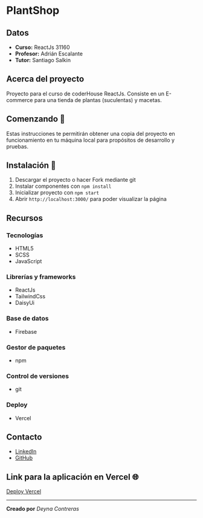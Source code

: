 # PlantShop

## Datos
* **Curso:**  ReactJs 31160
* **Profesor:** Adrián Escalante
* **Tutor:** Santiago Salkin

## Acerca del proyecto
Proyecto para el curso de coderHouse ReactJs. Consiste en un E-commerce para una tienda de plantas (suculentas) y macetas.

## Comenzando 🚀
Estas instrucciones te permitirán obtener una copia del proyecto en funcionamiento en tu máquina local para propósitos de desarrollo y pruebas.

## Instalación 🔧
1. Descargar el proyecto o hacer Fork mediante git
2. Instalar componentes con `npm install`
3. Inicializar proyecto con `npm start`
4. Abrir `http://localhost:3000/` para poder visualizar la página

## Recursos
### Tecnologías
* HTML5
* SCSS
* JavaScript

### Librerías y frameworks
* ReactJs
* TailwindCss
* DaisyUi

### Base de datos
* Firebase

### Gestor de paquetes
* npm

### Control de versiones
* git

### Deploy
* Vercel

## Contacto
* [LinkedIn](https://www.linkedin.com/in/deyna-alexa-contreras-pacheco-97877015b/)
* [GitHub](https://github.com/Deyna-5)

## Link para la aplicación en Vercel 🌐
[Deploy Vercel](https://proyecto-react-hofh3hz6h-deyna-5.vercel.app/ )

---


**Creado por** *Deyna Contreras* 
